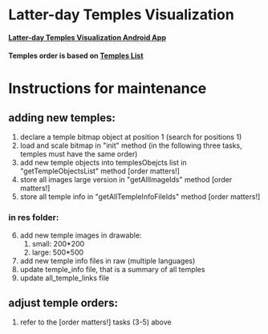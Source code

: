 Latter-day Temples Visualization
================================

#### [Latter-day Temples Visualization Android App](https://litianzhang.com/latter-day-temples-visualization-android-app/)

#### Temples order is based on [Temples List](https://www.churchofjesuschrist.org/temples/list?lang=eng)

# Instructions for maintenance

## adding new temples: 
1. declare a temple bitmap object at position 1 (search for positions 1)
2. load and scale bitmap in "init" method
(in the following three tasks, temples must have the same order)
3. add new temple objects into templesObejcts list in "getTempleObjectsList" method [order matters!] 
4. store all images large version in "getAllImageIds" method [order matters!]
5. store all temple info in "getAllTempleInfoFileIds" method [order matters!]

### in res folder:
6. add new temple images in drawable:
    1. small: 200*200
    2. large: 500*500
7. add new temple info files in raw (multiple languages)
8. update temple_info file, that is a summary of all temples
9. update all_temple_links file

## adjust temple orders: 
1. refer to the [order matters!] tasks (3-5) above